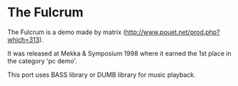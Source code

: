 # The Fulcrum

The Fulcrum is a demo made by matrix (http://www.pouet.net/prod.php?which=313).

It was released at Mekka & Symposium 1998 where it earned the 1st place in the category 'pc demo'.


This port uses BASS library or DUMB library for music playback.
